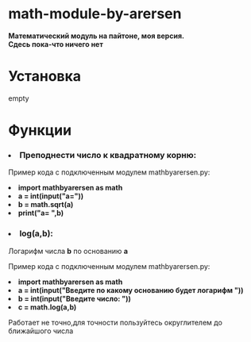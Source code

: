 # math-module-by-arersen
<b>Математический модуль на пайтоне, моя версия. </br>
Сдесь пока-что ничего нет</b>

<h1> Установка</h1>
<p>empty</p>

<h1>Функции</h1>

<h3><Li>Преподнести число к квадратному корню:</li></h3>
<p> Пример кода с подключенным модулем mathbyarersen.py:</p>
<b class="li1"><li> import mathbyarersen as math</li>
<li> a = int(input("a="))</li>
<li> b = math.sqrt(a)</li>
<li> print("a= ",b)</li></b>

<h3><li>log(a,b):</li></h3>
  Логарифм числа <b>b</b> по основанию <b>a</b>
  <p> Пример кода с подключенным модулем mathbyarersen.py:</p>
    <b><li>import mathbyarersen as math</li>
    <li>a = int(input("Введите по какому основанию будет логарифм "))</li>
    <li>b = int(input("Введите число: "))</li>
    <li>c = math.log(a,b)</li></b>
    <p>Работает не точно,для точности пользуйтесь округлителем до ближайшого числа</p>

